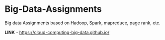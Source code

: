 # Big-Data-Assignments

Big data Assignments based on Hadoop, Spark, mapreduce, page rank, etc.

**LINK** - https://cloud-computing-big-data.github.io/
